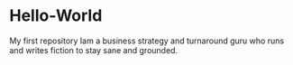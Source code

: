 # Hello-World
My first repository
Iam a business strategy and turnaround guru who runs and writes fiction to stay sane and grounded.
